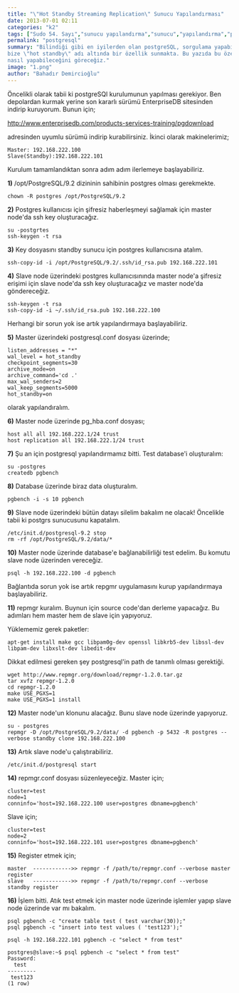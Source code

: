 ```yaml
---
title: "\"Hot Standby Streaming Replication\" Sunucu Yapılandırması"
date: 2013-07-01 02:11
categories: "k2"
tags: ["Sudo 54. Sayı","sunucu yapılandırma","sunucu","yapılandırma","postgreSQL","repmgr"]
permalink: "postgresql"
summary: "Bilindiği gibi en iyilerden olan postgreSQL, sorgulama yapabilmemiz ya da yüksek ulaşılabilirlik için
bize \"hot standby\" adı altında bir özellik sunmakta. Bu yazıda bu özelliği repmgr yazılımını kullanarak
nasıl yapabileceğini göreceğiz."
image: "1.png"
author: "Bahadır Demircioğlu"
---
```




Öncelikli olarak tabii ki postgreSQl kurulumunun yapılması gerekiyor. Ben depolardan kurmak yerine son kararlı sürümü EnterpriseDB sitesinden indirip kuruyorum. Bunun için;

<http://www.enterprisedb.com/products-services-training/pgdownload>

adresinden uyumlu sürümü indirip kurabilirsiniz.
İkinci olarak makinelerimiz;

```
Master: 192.168.222.100
Slave(Standby):192.168.222.101
```

Kurulum tamamlandıktan sonra adım adım ilerlemeye başlayabiliriz.

**1)** /opt/PostgreSQL/9.2 dizininin sahibinin postgres olması gerekmekte.

```
chown -R postgres /opt/PostgreSQL/9.2
```

**2)** Postgres kullanıcısı için şifresiz haberleşmeyi sağlamak için master node'da ssh key oluşturacağız.


```
su -postgrtes
ssh-keygen -t rsa
```


**3)** Key dosyasını standby sunucu için postgres kullanıcısına atalım.


```
ssh-copy-id -i /opt/PostgreSQL/9.2/.ssh/id_rsa.pub 192.168.222.101
```


**4)** Slave node üzerindeki postgres kullanıcısınında master node'a şifresiz erişimi için slave node'da ssh key oluşturacağız ve master node'da göndereceğiz.

```
ssh-keygen -t rsa
ssh-copy-id -i ~/.ssh/id_rsa.pub 192.168.222.100
```


Herhangi bir sorun yok ise artık yapılandırmaya başlayabiliriz.

**5)** Master üzerindeki postgresql.conf dosyası üzerinde;

```
listen_addresses = "*"
wal_level = hot_standby
checkpoint_segments=30
archive_mode=on
archive_command='cd .'
max_wal_senders=2
wal_keep_segments=5000
hot_standby=on
```

olarak yapılandıralım.

**6)** Master node üzerinde pg_hba.conf dosyası;

```
host all all 192.168.222.1/24 trust
host replication all 192.168.222.1/24 trust
```

**7)** Şu an için postgresql yapılandırmamız bitti. Test database'i oluşturalım:

```
su -postgres
createdb pgbench
```

**8)** Database üzerinde biraz data oluşturalım.

```
pgbench -i -s 10 pgbench
```

**9)** Slave node üzerindeki bütün datayı silelim bakalım ne olacak! Öncelikle tabii ki postgrs sunucusunu kapatalım.

```
/etc/init.d/postgresql-9.2 stop
rm -rf /opt/PostgreSQL/9.2/data/*
```


**10)** Master node üzerinde database'e bağlanabilirliği test edelim. Bu komutu slave node üzerinden vereceğiz.

```
psql -h 192.168.222.100 -d pgbench
```

Bağlantıda sorun yok ise artık repgmr uygulamasını kurup yapılandırmaya başlayabiliriz.

**11)** repmgr kuralım. Buynun için source code'dan derleme yapacağız. Bu adımları hem master hem de slave için yapıyoruz.

Yüklememiz gerek paketler:

```
apt-get install make gcc libpam0g-dev openssl libkrb5-dev libssl-dev libpam-dev libxslt-dev libedit-dev
```

Dikkat edilmesi gereken şey postgresql'in path de tanımlı olması gerektiği.

```
wget http://www.repmgr.org/download/repmgr-1.2.0.tar.gz
tar xvfz repmgr-1.2.0
cd repmgr-1.2.0
make USE_PGXS=1
make USE_PGXS=1 install
```

**12)** Master node'un klonunu alacağız. Bunu slave node üzerinde yapıyoruz.

```
su - postgres
repmgr -D /opt/PostgreSQL/9.2/data/ -d pgbench -p 5432 -R postgres --verbose standby clone 192.168.222.100
```


**13)** Artık slave node'u çalıştırabiliriz.

```
/etc/init.d/postgresql start
```

**14)** repmgr.conf dosyası süzenleyeceğiz. Master için;

```
cluster=test
node=1
conninfo='host=192.168.222.100 user=postgres dbname=pgbench'
```

Slave için;

```
cluster=test
node=2
conninfo='host=192.168.222.101 user=postgres dbname=pgbench'
```

**15)** Register etmek için;

```
master	------------>> repmgr -f /path/to/repmgr.conf --verbose master register
slave	------------>> repmgr -f /path/to/repmgr.conf --verbose standby register
```

**16)** İşlem bitti. Atık test etmek için master node üzerinde işlemler yapıp slave node üzerinde var mı bakalım.

```
psql pgbench -c "create table test ( test varchar(30));"
psql pgbench -c "insert into test values ( 'test123');"
```

```
psql -h 192.168.222.101 pgbench -c "select * from test"
```

```
postgres@slave:~$ psql pgbench -c "select * from test"
Password:
  test   
---------
 test123
(1 row)
```
